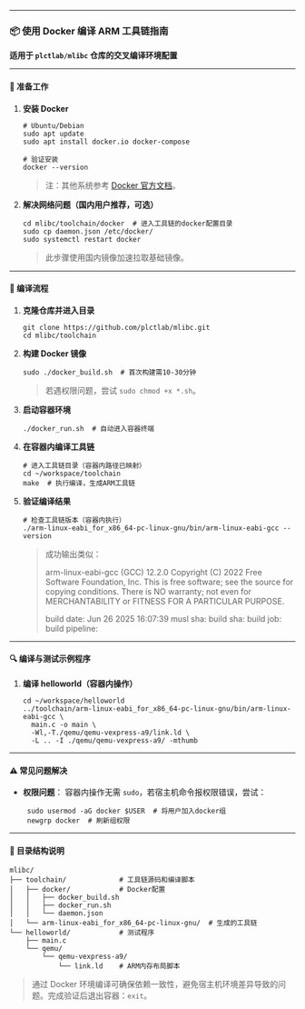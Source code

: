 ------

### **📦 使用 Docker 编译 ARM 工具链指南**

**适用于 `plctlab/mlibc` 仓库的交叉编译环境配置**

------

#### **🔧 准备工作**

1. **安装 Docker**

   ```
   # Ubuntu/Debian
   sudo apt update
   sudo apt install docker.io docker-compose
   
   # 验证安装
   docker --version
   ```

   > 注：其他系统参考 [Docker 官方文档](https://docs.docker.com/engine/install/)。

2. **解决网络问题（国内用户推荐，可选）**

   ```
   cd mlibc/toolchain/docker  # 进入工具链的docker配置目录
   sudo cp daemon.json /etc/docker/
   sudo systemctl restart docker
   ```

   > 此步骤使用国内镜像加速拉取基础镜像。

------

#### **🚀 编译流程**

1. **克隆仓库并进入目录**

   ```
   git clone https://github.com/plctlab/mlibc.git
   cd mlibc/toolchain 
   ```

2. **构建 Docker 镜像**

   ```
   sudo ./docker_build.sh  # 首次构建需10-30分钟
   ```

   > 若遇权限问题，尝试 `sudo chmod +x *.sh`。

3. **启动容器环境**

   ```
   ./docker_run.sh  # 自动进入容器终端
   ```

4. **在容器内编译工具链**

   ```
   # 进入工具链目录（容器内路径已映射）
   cd ~/workspace/toolchain
   make  # 执行编译，生成ARM工具链
   ```

5. **验证编译结果**

   ```
   # 检查工具链版本（容器内执行）
   ./arm-linux-eabi_for_x86_64-pc-linux-gnu/bin/arm-linux-eabi-gcc --version
   ```

   > 成功输出类似：
   >
   > arm-linux-eabi-gcc (GCC) 12.2.0
   > Copyright (C) 2022 Free Software Foundation, Inc.
   > This is free software; see the source for copying conditions.  There is NO
   > warranty; not even for MERCHANTABILITY or FITNESS FOR A PARTICULAR PURPOSE.
   >
   > build date: Jun 26 2025 16:07:39
   > musl  sha: 
   > build sha: 
   > build job: 
   > build pipeline: 

------

#### **🔍 编译与测试示例程序**

1. **编译 helloworld（容器内操作）**

   ```
   cd ~/workspace/helloworld
   ../toolchain/arm-linux-eabi_for_x86_64-pc-linux-gnu/bin/arm-linux-eabi-gcc \
     main.c -o main \
     -Wl,-T./qemu/qemu-vexpress-a9/link.ld \
     -L .. -I ./qemu/qemu-vexpress-a9/ -mthumb
   ```

------

#### **⚠️ 常见问题解决**

- **权限问题**：
   容器内操作无需 `sudo`，若宿主机命令报权限错误，尝试：

  ```
   sudo usermod -aG docker $USER  # 将用户加入docker组
   newgrp docker  # 刷新组权限
  ```

------

#### **📂 目录结构说明**

```
mlibc/
├── toolchain/             # 工具链源码和编译脚本
│   ├── docker/            # Docker配置
│   │   ├── docker_build.sh
│   │   ├── docker_run.sh
│   │   └── daemon.json
│   └── arm-linux-eabi_for_x86_64-pc-linux-gnu/  # 生成的工具链
└── helloworld/            # 测试程序
    ├── main.c
    └── qemu/
        └── qemu-vexpress-a9/
            └── link.ld    # ARM内存布局脚本
```

> 通过 Docker 环境编译可确保依赖一致性，避免宿主机环境差异导致的问题。完成验证后退出容器：`exit`。